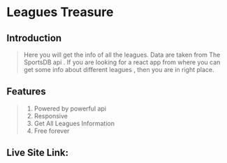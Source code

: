 # Leagues Treasure 

## Introduction

> Here you will get the info of all the leagues. Data are taken from The SportsDB api . If you are looking for a react app from where you can get some info about different leagues , then you are in right place. 

## Features

> 1. Powered by powerful api
> 2. Responsive
> 3. Get All Leagues Information
> 4. Free forever

## Live Site Link: 

> 
